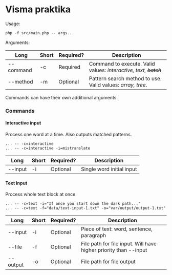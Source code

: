 # Visma praktika

Usage:
  
`php -f src/main.php -- args...`

Arguments:

Long | Short | Required? | Description  
--- | --- | --- | ---  
--command | -c | Required | Command to execute. Valid values: *interactive, text, ~~batch~~*
--method | -m | Optional | Pattern search method to use. Valid values: *array, tree*.

Commands can have their own additional arguments.

### Commands
#### Interactive input

Process one word at a time. Also outputs matched patterns.

`... -- -c=interactive`  
`... -- -c=interactive -i=mistranslate` 

Long | Short | Required? | Description  
--- | --- | --- | ---  
--input | -i | Optional | Single word initial input


#### Text input
Process whole text block at once.

`... -- -c=text -i="If once you start down the dark path..."`  
`... -- -c=text -f="data/text-input-1.txt" -o="var/output/output-1.txt"`

Long | Short | Required? | Description  
--- | --- | --- | ---  
--input | -i | Optional | Piece of text: word, sentence, paragraph
--file | -f | Optional | File path for file input. Will have higher priority than --input
--output | -o | Optional | File path for file output

